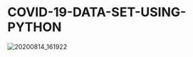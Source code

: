 # COVID-19-DATA-SET-USING-PYTHON
![20200814_161922](https://user-images.githubusercontent.com/62868878/90246255-d118c480-de51-11ea-96c7-503335fa9009.gif)
